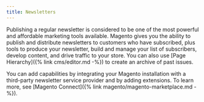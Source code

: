 ```yaml
---
title: Newsletters
---
```


Publishing a regular newsletter is considered to be one of the most powerful and affordable marketing tools available. Magento gives you the ability to publish and distribute newsletters to customers who have subscribed, plus tools to produce your newsletter, build and manage your list of subscribers, develop content, and drive traffic to your store. You can also use [Page Hierarchy]({% link cms/editor.md -%}) to create an archive of past issues.

You can add capabilities by integrating your Magento installation with a third-party newsletter service provider and by adding extensions. To learn more, see [Magento Connect]({% link magento/magento-marketplace.md -%}).
